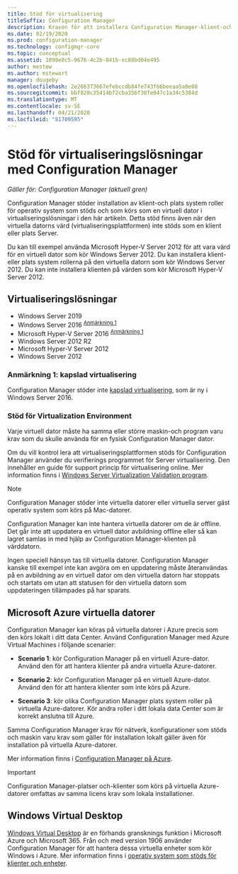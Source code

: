 ```yaml
---
title: Stöd för virtualisering
titleSuffix: Configuration Manager
description: Kraven för att installera Configuration Manager-klient-och plats system roller i en Virtualization-miljö.
ms.date: 02/19/2020
ms.prod: configuration-manager
ms.technology: configmgr-core
ms.topic: conceptual
ms.assetid: 1098e8c5-9676-4c2b-841b-ec88bd04e495
author: mestew
ms.author: mstewart
manager: dougeby
ms.openlocfilehash: 2e266373667efebccdb84fe743f66beeaa5a0e88
ms.sourcegitcommit: bbf820c35414bf2cba356f30fe047c1a34c5384d
ms.translationtype: MT
ms.contentlocale: sv-SE
ms.lasthandoff: 04/21/2020
ms.locfileid: "81709595"
---
```

# <a name="support-for-virtualization-environments-with-configuration-manager"></a>Stöd för virtualiseringslösningar med Configuration Manager

*Gäller för: Configuration Manager (aktuell gren)*

Configuration Manager stöder installation av klient-och plats system roller för operativ system som stöds och som körs som en virtuell dator i virtualiseringslösningar i den här artikeln. Detta stöd finns även när den virtuella datorns värd (virtualiseringsplattformen) inte stöds som en klient eller plats Server.  

Du kan till exempel använda Microsoft Hyper-V Server 2012 för att vara värd för en virtuell dator som kör Windows Server 2012. Du kan installera klient-eller plats system rollerna på den virtuella datorn som kör Windows Server 2012. Du kan inte installera klienten på värden som kör Microsoft Hyper-V Server 2012.  

## <a name="virtualization-environments"></a>Virtualiseringslösningar

- Windows Server 2019  
- Windows Server 2016 <sup> [Anmärkning 1](#bkmk_note1)</sup>  
- Microsoft Hyper-V Server 2016 <sup> [Anmärkning 1](#bkmk_note1)</sup>  
- Windows Server 2012 R2  
- Microsoft Hyper-V Server 2012  
- Windows Server 2012  

### <a name="note-1-nested-virtualization"></a><a name="bkmk_note1"></a>Anmärkning 1: kapslad virtualisering

Configuration Manager stöder inte [kapslad virtualisering](https://docs.microsoft.com/windows-server/virtualization/hyper-v/What-s-new-in-Hyper-V-on-Windows#nested-virtualization-new), som är ny i Windows Server 2016.

### <a name="virtualization-environment-support"></a>Stöd för Virtualization Environment

Varje virtuell dator måste ha samma eller större maskin-och program varu krav som du skulle använda för en fysisk Configuration Manager dator.  

Om du vill kontrol lera att virtualiseringsplattformen stöds för Configuration Manager använder du verifierings programmet för Server virtualisering. Den innehåller en guide för support princip för virtualisering online. Mer information finns i [Windows Server Virtualization Validation program](https://www.windowsservercatalog.com/svvp.aspx).  

> [!NOTE]  
> Configuration Manager stöder inte virtuella datorer eller virtuella server gäst operativ system som körs på Mac-datorer.  

Configuration Manager kan inte hantera virtuella datorer om de är offline. Det går inte att uppdatera en virtuell dator avbildning offline eller så kan lagret samlas in med hjälp av Configuration Manager-klienten på värddatorn.  

Ingen speciell hänsyn tas till virtuella datorer. Configuration Manager kanske till exempel inte kan avgöra om en uppdatering måste återanvändas på en avbildning av en virtuell dator om den virtuella datorn har stoppats och startats om utan att statusen för den virtuella datorn som uppdateringen tillämpades på har sparats.  

##  <a name="microsoft-azure-virtual-machines"></a><a name="bkmk_Azure"></a>Microsoft Azure virtuella datorer  

Configuration Manager kan köras på virtuella datorer i Azure precis som den körs lokalt i ditt data Center. Använd Configuration Manager med Azure Virtual Machines i följande scenarier:  

- **Scenario 1**: kör Configuration Manager på en virtuell Azure-dator. Använd den för att hantera klienter på andra virtuella Azure-datorer.  

- **Scenario 2**: kör Configuration Manager på en virtuell Azure-dator. Använd den för att hantera klienter som inte körs på Azure.  

- **Scenario 3**: kör olika Configuration Manager plats system roller på virtuella Azure-datorer. Kör andra roller i ditt lokala data Center som är korrekt anslutna till Azure.  

Samma Configuration Manager krav för nätverk, konfigurationer som stöds och maskin varu krav som gäller för installation lokalt gäller även för installation på virtuella Azure-datorer.  

Mer information finns i [Configuration Manager på Azure](../../understand/configuration-manager-on-azure.md).

> [!IMPORTANT]  
> Configuration Manager-platser och-klienter som körs på virtuella Azure-datorer omfattas av samma licens krav som lokala installationer.  

## <a name="windows-virtual-desktop"></a>Windows Virtual Desktop

[Windows Virtual Desktop](https://docs.microsoft.com/azure/virtual-desktop/) är en förhands gransknings funktion i Microsoft Azure och Microsoft 365. Från och med version 1906 använder Configuration Manager för att hantera dessa virtuella enheter som kör Windows i Azure. Mer information finns i [operativ system som stöds för klienter och enheter](supported-operating-systems-for-clients-and-devices.md).
